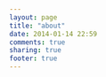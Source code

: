 ```yaml
---
layout: page
title: "about"
date: 2014-01-14 22:59
comments: true
sharing: true
footer: true
---
```

